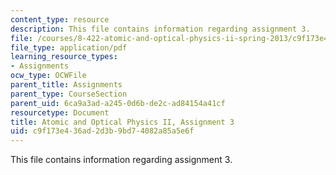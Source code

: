```yaml
---
content_type: resource
description: This file contains information regarding assignment 3.
file: /courses/8-422-atomic-and-optical-physics-ii-spring-2013/c9f173e436ad2d3b9bd74082a85a5e6f_MIT8_422S13_hw3.pdf
file_type: application/pdf
learning_resource_types:
- Assignments
ocw_type: OCWFile
parent_title: Assignments
parent_type: CourseSection
parent_uid: 6ca9a3ad-a245-0d6b-de2c-ad84154a41cf
resourcetype: Document
title: Atomic and Optical Physics II, Assignment 3
uid: c9f173e4-36ad-2d3b-9bd7-4082a85a5e6f
---
```

This file contains information regarding assignment 3.

